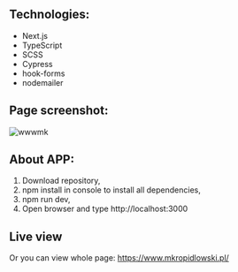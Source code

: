 ## Technologies:
  - Next.js 
  - TypeScript 
  - SCSS 
  - Cypress 
  - hook-forms 
  - nodemailer

## Page screenshot: 

![wwwmk](https://user-images.githubusercontent.com/16814863/226879507-a669cff9-923e-4b38-b9fe-c4a46e0ca84d.png)


## About APP:

1. Download repository,
2. npm install in console to install all dependencies,
3. npm run dev,
4. Open browser and type http://localhost:3000

## Live view

Or you can view whole page: https://www.mkropidlowski.pl/
